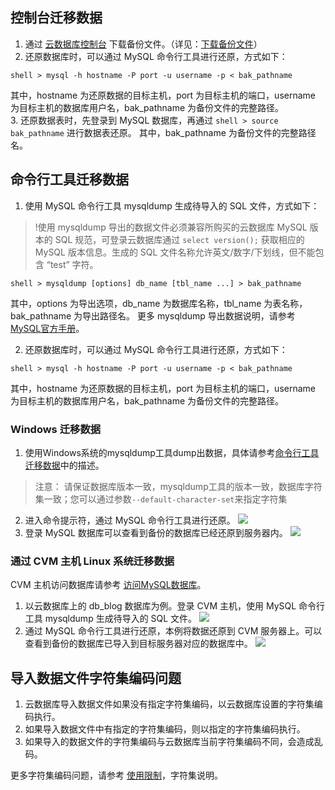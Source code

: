## 控制台迁移数据
1. 通过 [云数据库控制台](https://console.cloud.tencent.com/cdb) 下载备份文件。（详见：<a href="https://cloud.tencent.com/document/product/236/7274" target="_blank">下载备份文件<a/>）
2. 还原数据库时，可以通过 MySQL 命令行工具进行还原，方式如下：
```
shell > mysql -h hostname -P port -u username -p < bak_pathname
```
其中，hostname 为还原数据的目标主机，port 为目标主机的端口，username 为目标主机的数据库用户名，bak_pathname 为备份文件的完整路径。  
3. 还原数据表时，先登录到 MySQL 数据库，再通过 `shell > source bak_pathname` 进行数据表还原。
其中，bak_pathname 为备份文件的完整路径名。

<span id="AA"></span>
## 命令行工具迁移数据
1. 使用 MySQL 命令行工具 mysqldump 生成待导入的 SQL 文件，方式如下：
>!使用 mysqldump 导出的数据文件必须兼容所购买的云数据库 MySQL 版本的 SQL 规范，可登录云数据库通过 `select version();` 获取相应的 MySQL 版本信息。生成的 SQL 文件名称允许英文/数字/下划线，但不能包含 “test” 字符。</blockquote>
```
shell > mysqldump [options] db_name [tbl_name ...] > bak_pathname
```
其中，options 为导出选项，db_name 为数据库名称，tbl_name 为表名称，bak_pathname 为导出路径名。
更多 mysqldump 导出数据说明，请参考 [MySQL官方手册](https://dev.mysql.com/doc/refman/5.6/en/mysqldump.html)。

2. 还原数据库时，可以通过 MySQL 命令行工具进行还原，方式如下：
```
shell > mysql -h hostname -P port -u username -p < bak_pathname
```
其中，hostname 为还原数据的目标主机，port 为目标主机的端口，username 为目标主机的数据库用户名，bak_pathname 为备份文件的完整路径。

### Windows 迁移数据
1. 使用Windows系统的mysqldump工具dump出数据，具体请参考[命令行工具迁移数据](#AA)中的描述。
> 注意：
> 请保证数据库版本一致，mysqldump工具的版本一致，数据库字符集一致；您可以通过参数```--default-character-set```来指定字符集

2. 进入命令提示符，通过 MySQL 命令行工具进行还原。
![][image-2]
3. 登录 MySQL 数据库可以查看到备份的数据库已经还原到服务器内。
![][image-10]

### 通过 CVM 主机 Linux 系统迁移数据
CVM 主机访问数据库请参考 <a href="https://cloud.tencent.com/document/product/236/3130" target="_blank">访问MySQL数据库</a>。
1. 以云数据库上的 db_blog 数据库为例。登录 CVM 主机，使用 MySQL 命令行工具 mysqldump 生成待导入的 SQL 文件。
![][image-5]
2. 通过 MySQL 命令行工具进行还原，本例将数据还原到 CVM 服务器上。可以查看到备份的数据库已导入到目标服务器对应的数据库中。
![][image-6]

## 导入数据文件字符集编码问题
1. 云数据库导入数据文件如果没有指定字符集编码，以云数据库设置的字符集编码执行。
2. 如果导入数据文件中有指定的字符集编码，则以指定的字符集编码执行。
3. 如果导入的数据文件的字符集编码与云数据库当前字符集编码不同，会造成乱码。

更多字符集编码问题，请参考 <a href="https://cloud.tencent.com/document/product/236/7259#6-.E5.AD.97.E7.AC.A6.E9.9B.86.E8.AF.B4.E6.98.8E6" target="_blank">使用限制</a>，字符集说明。

[image-2]:  https://mc.qcloudimg.com/static/img/bb37805c3fa523664ea427923f79c747/step12.png
[image-5]:  https://mc.qcloudimg.com/static/img/2eb987a5a0a3d1b5b889970e67d66840/step15.png
[image-6]:  https://mc.qcloudimg.com/static/img/58d60e0df9def342ee8344d68e5d6558/step16.png
[image-10]: https://mc.qcloudimg.com/static/img/3bae3de9bd92e262bcfc2d0ae73a85bf/step4.png
